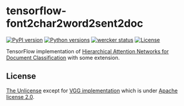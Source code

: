 # tensorflow-font2char2word2sent2doc

[![PyPI version](https://badge.fury.io/py/tensorflow-font2char2word2sent2doc.svg)](https://badge.fury.io/py/tensorflow-font2char2word2sent2doc)
[![Python versions](https://img.shields.io/pypi/pyversions/tensorflow-font2char2word2sent2doc.svg)](setup.py)
[![wercker status](https://app.wercker.com/status/1d697a9a04d1e9166dfa9705ff10bbe5/s/master "wercker status")](https://app.wercker.com/project/byKey/1d697a9a04d1e9166dfa9705ff10bbe5)
[![License](https://img.shields.io/badge/license-unlicense-lightgray.svg)](https://unlicense.org)

TensorFlow implementation of [Hierarchical Attention Networks for Document Classification](https://www.google.co.jp/url?sa=t&rct=j&q=&esrc=s&source=web&cd=1&cad=rja&uact=8&ved=0ahUKEwiNxqa286zRAhUMqY8KHZYlCWEQFggjMAA&url=https%3A%2F%2Fwww.cs.cmu.edu%2F~diyiy%2Fdocs%2Fnaacl16.pdf&usg=AFQjCNFokKFJ1g7WQSDYkYEM82XwhGiDGw&sig2=iHJc5O86dNQrexisfSA7mw) with some extension.


## License

[The Unlicense](https://unlicense.org)
except for [VGG implementation](font2char2word2sent2doc/font2char.py)
which is under [Apache license 2.0](https://github.com/tensorflow/models/blob/master/LICENSE).

